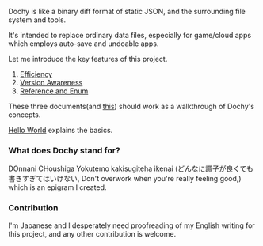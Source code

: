 Dochy is like a binary diff format of static JSON, and the surrounding file system and tools.

It's intended to replace ordinary data files, 
especially for game/cloud apps which employs auto-save 
and undoable apps.

Let me introduce the key features of this project.

1. [Efficiency](src/sample_test/sample_code/efficiency.md)
2. [Version Awareness](src/sample_test/sample_code/version_awareness.md)
3. [Reference and Enum](src/sample_test/sample_code/ref_and_enum.md)

These three documents(and [this](src/sample_test/sample_code/history.md))
should work as a walkthrough of Dochy's concepts. 

[Hello World](dochy_manual/src/a1_hello_world/hello_world.md) 
explains the basics.

### What does Dochy stand for?

DOnnani CHoushiga Yokutemo kakisugiteha ikenai
(どんなに調子が良くても書きすぎてはいけない, Don't overwork when you're really feeling good,) which is an epigram I created.

### Contribution

I'm Japanese and I desperately need proofreading of my English writing for this project,
and any other contribution is welcome.
